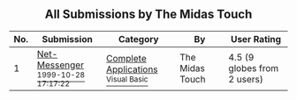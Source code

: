 ﻿<div align="center">

## All Submissions by The Midas Touch

</div>

No.  | Submission | Category | By   | User Rating
---- | ---------- | -------- | ---- | -----------
1 | [Net\-Messenger<br /><sup>1999-10-28 17:17:22</sup>](https://github.com/Planet-Source-Code/the-midas-touch-net-messenger__1-4613) | [Complete Applications<br /><sup>Visual Basic</sup>](../ByCategory/complete-applications__1-27.md) | The Midas Touch | 4.5 (9 globes from 2 users)
